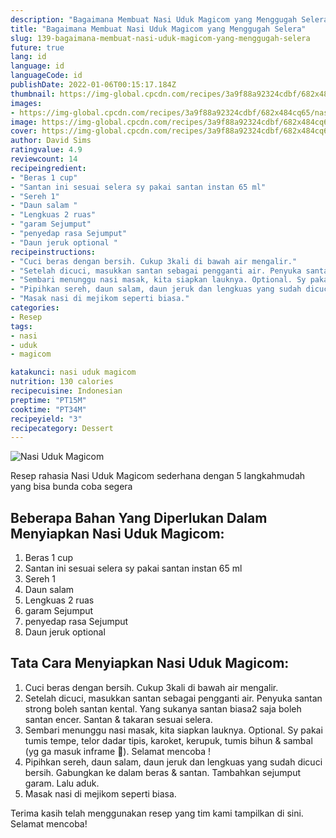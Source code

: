 ```yaml
---
description: "Bagaimana Membuat Nasi Uduk Magicom yang Menggugah Selera"
title: "Bagaimana Membuat Nasi Uduk Magicom yang Menggugah Selera"
slug: 139-bagaimana-membuat-nasi-uduk-magicom-yang-menggugah-selera
future: true
lang: id
language: id
languageCode: id
publishDate: 2022-01-06T00:15:17.184Z 
thumbnail: https://img-global.cpcdn.com/recipes/3a9f88a92324cdbf/682x484cq65/nasi-uduk-magicom-foto-resep-utama.png
images:
- https://img-global.cpcdn.com/recipes/3a9f88a92324cdbf/682x484cq65/nasi-uduk-magicom-foto-resep-utama.png
image: https://img-global.cpcdn.com/recipes/3a9f88a92324cdbf/682x484cq65/nasi-uduk-magicom-foto-resep-utama.png
cover: https://img-global.cpcdn.com/recipes/3a9f88a92324cdbf/682x484cq65/nasi-uduk-magicom-foto-resep-utama.png
author: David Sims
ratingvalue: 4.9
reviewcount: 14
recipeingredient:
- "Beras 1 cup"
- "Santan ini sesuai selera sy pakai santan instan 65 ml"
- "Sereh 1"
- "Daun salam "
- "Lengkuas 2 ruas"
- "garam Sejumput"
- "penyedap rasa Sejumput"
- "Daun jeruk optional "
recipeinstructions:
- "Cuci beras dengan bersih. Cukup 3kali di bawah air mengalir."
- "Setelah dicuci, masukkan santan sebagai pengganti air. Penyuka santan strong boleh santan kental. Yang sukanya santan biasa2 saja boleh santan encer. Santan &amp; takaran sesuai selera."
- "Sembari menunggu nasi masak, kita siapkan lauknya. Optional. Sy pakai tumis tempe, telor dadar tipis, karoket, kerupuk, tumis bihun &amp; sambal (yg ga masuk inframe 🙈). Selamat mencoba !"
- "Pipihkan sereh, daun salam, daun jeruk dan lengkuas yang sudah dicuci bersih. Gabungkan ke dalam beras &amp; santan. Tambahkan sejumput garam. Lalu aduk."
- "Masak nasi di mejikom seperti biasa."
categories:
- Resep
tags:
- nasi
- uduk
- magicom

katakunci: nasi uduk magicom 
nutrition: 130 calories
recipecuisine: Indonesian
preptime: "PT15M"
cooktime: "PT34M"
recipeyield: "3"
recipecategory: Dessert
---
```



![Nasi Uduk Magicom](https://img-global.cpcdn.com/recipes/3a9f88a92324cdbf/682x484cq65/nasi-uduk-magicom-foto-resep-utama.png)

Resep rahasia Nasi Uduk Magicom  sederhana dengan 5 langkahmudah yang bisa bunda coba segera

<!--inarticleads1-->

## Beberapa Bahan Yang Diperlukan Dalam Menyiapkan Nasi Uduk Magicom:

1. Beras 1 cup
1. Santan ini sesuai selera sy pakai santan instan 65 ml
1. Sereh 1
1. Daun salam 
1. Lengkuas 2 ruas
1. garam Sejumput
1. penyedap rasa Sejumput
1. Daun jeruk optional 



<!--inarticleads2-->

## Tata Cara Menyiapkan Nasi Uduk Magicom:

1. Cuci beras dengan bersih. Cukup 3kali di bawah air mengalir.
1. Setelah dicuci, masukkan santan sebagai pengganti air. Penyuka santan strong boleh santan kental. Yang sukanya santan biasa2 saja boleh santan encer. Santan &amp; takaran sesuai selera.
1. Sembari menunggu nasi masak, kita siapkan lauknya. Optional. Sy pakai tumis tempe, telor dadar tipis, karoket, kerupuk, tumis bihun &amp; sambal (yg ga masuk inframe 🙈). Selamat mencoba !
1. Pipihkan sereh, daun salam, daun jeruk dan lengkuas yang sudah dicuci bersih. Gabungkan ke dalam beras &amp; santan. Tambahkan sejumput garam. Lalu aduk.
1. Masak nasi di mejikom seperti biasa.




Terima kasih telah menggunakan resep yang tim kami tampilkan di sini. Selamat mencoba!
